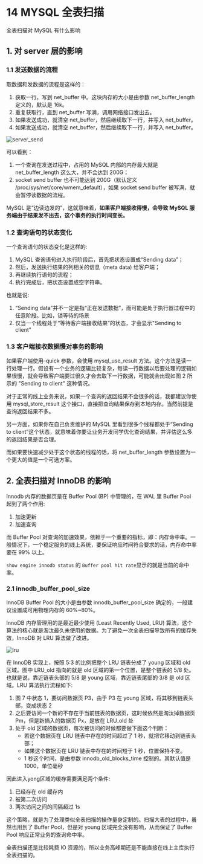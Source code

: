 # 14 MYSQL 全表扫描


全表扫描对 MySQL 有什么影响

<!-- more -->


## 1. 对 server 层的影响
### 1.1 发送数据的流程
取数据和发数据的流程是这样的：
1. 获取一行，写到 net_buffer 中。这块内存的大小是由参数 net_buffer_length 定义的，默认是 16k。
2. 重复获取行，直到 net_buffer 写满，调用网络接口发出去。
3. 如果发送成功，就清空 net_buffer，然后继续取下一行，并写入 net_buffer。
4. 如果发送成功，就清空 net_buffer，然后继续取下一行，并写入 net_buffer。

![server_send](/images/mysql/MySQL45讲/server_send.jpg)


可以看到：
1. 一个查询在发送过程中，占用的 MySQL 内部的内存最大就是 net_buffer_length 这么大，并不会达到 200G；
2. socket send buffer 也不可能达到 200G（默认定义 /proc/sys/net/core/wmem_default），如果 socket send buffer 被写满，就会暂停读数据的流程。

MySQL 是“边读边发的”，这就意味着，**如果客户端接收得慢，会导致 MySQL 服务端由于结果发不出去，这个事务的执行时间变长。**

### 1.2 查询语句的状态变化
一个查询语句的状态变化是这样的:
1. MySQL 查询语句进入执行阶段后，首先把状态设置成“Sending data”；
2. 然后，发送执行结果的列相关的信息（meta data) 给客户端；
3. 再继续执行语句的流程；
4. 执行完成后，把状态设置成空字符串。

也就是说:
1. “Sending data”并不一定是指“正在发送数据”，而可能是处于执行器过程中的任意阶段。比如，锁等待的场景
2. 仅当一个线程处于“等待客户端接收结果”的状态，才会显示"Sending to client"

### 1.3 客户端接收数据慢对事务的影响
如果客户端使用–quick 参数，会使用 mysql_use_result 方法。这个方法是读一行处理一行。假设有一个业务的逻辑比较复杂，每读一行数据以后要处理的逻辑如果很慢，就会导致客户端要过很久才会去取下一行数据，可能就会出现如图 2 所示的 "Sending to client" 这种情况。

对于正常的线上业务来说，如果一个查询的返回结果不会很多的话，我都建议你使用 mysql_store_result 这个接口，直接把查询结果保存到本地内存。当然前提是查询返回结果不多。

另一方面，如果你在自己负责维护的 MySQL 里看到很多个线程都处于“Sending to client”这个状态，就意味着你要让业务开发同学优化查询结果，并评估这么多的返回结果是否合理。

而如果要快速减少处于这个状态的线程的话，将 net_buffer_length 参数设置为一个更大的值是一个可选方案。


## 2. 全表扫描对 InnoDB 的影响
Innodb 内存的数据页是在 Buffer Pool (BP) 中管理的，在 WAL 里 Buffer Pool 起到了两个作用:
1. 加速更新
2. 加速查询

而 Buffer Pool 对查询的加速效果，依赖于一个重要的指标，即：内存命中率。一般情况下，一个稳定服务的线上系统，要保证响应时间符合要求的话，内存命中率要在 99% 以上。

`show engine innodb status` 的 `Buffer pool hit rate`显示的就是当前的命中率。

### 2.1 innodb_buffer_pool_size
InnoDB Buffer Pool 的大小是由参数 innodb_buffer_pool_size 确定的，一般建议设置成可用物理内存的 60%~80%。

InnoDB 内存管理用的是最近最少使用 (Least Recently Used, LRU) 算法，这个算法的核心就是淘汰最久未使用的数据。为了避免一次全表扫描导致所有的缓存失效，InnoDB 对 LRU 算法做了改进。

![lru](/images/mysql/MySQL45讲/lru.png)

在 InnoDB 实现上，按照 5:3 的比例把整个 LRU 链表分成了 young 区域和 old 区域。图中 LRU_old 指向的就是 old 区域的第一个位置，是整个链表的 5/8 处。也就是说，靠近链表头部的 5/8 是 young 区域，靠近链表尾部的 3/8 是 old 区域。LRU 算法执行流程如下:
1. 图 7 中状态 1，要访问数据页 P3，由于 P3 在 young 区域，将其移到链表头部，变成状态 2
2. 之后要访问一个新的不存在于当前链表的数据页，这时候依然是淘汰掉数据页 Pm，但是新插入的数据页 Px，是放在 LRU_old 处
3. 处于 old 区域的数据页，每次被访问的时候都要做下面这个判断：
    - 若这个数据页在 LRU 链表中存在的时间超过了 1 秒，就把它移动到链表头部；
    - 如果这个数据页在 LRU 链表中存在的时间短于 1 秒，位置保持不变。
    - 1 秒这个时间，是由参数 innodb_old_blocks_time 控制的。其默认值是 1000，单位毫秒

因此进入yong区域的缓存需要满足两个条件:
1. 已经存在 old 缓存内
2. 被第二次访问
3. 两次访问之间的间隔超过 1s

这个策略，就是为了处理类似全表扫描的操作量身定制的。扫描大表的过程中，虽然也用到了 Buffer Pool，但是对 young 区域完全没有影响，从而保证了 Buffer Pool 响应正常业务的查询命中率。

全表扫描还是比较耗费 IO 资源的，所以业务高峰期还是不能直接在线上主库执行全表扫描的。
